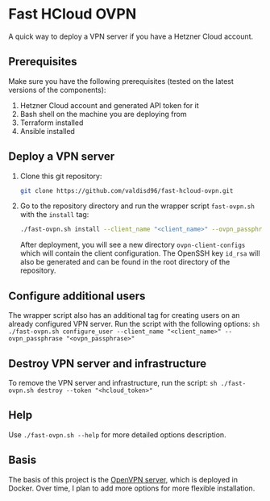 # Fast HCloud OVPN

A quick way to deploy a VPN server if you have a Hetzner Cloud account.

## Prerequisites

Make sure you have the following prerequisites (tested on the latest versions of the components):

1. Hetzner Cloud account and generated API token for it
2. Bash shell on the machine you are deploying from
3. Terraform installed
4. Ansible installed

## Deploy a VPN server

1. Clone this git repository:
    ```sh
    git clone https://github.com/valdisd96/fast-hcloud-ovpn.git
    ```
2. Go to the repository directory and run the wrapper script `fast-ovpn.sh` with the `install` tag:
    ```sh
    ./fast-ovpn.sh install --client_name "<client_name>" --ovpn_passphrase "<ovpn_passphrase>" --token "<hcloud_token>"
    ```
    After deployment, you will see a new directory `ovpn-client-configs` which will contain the client configuration. The OpenSSH key `id_rsa` will also be generated and can be found in the root directory of the repository.

## Configure additional users

The wrapper script also has an additional tag for creating users on an already configured VPN server. Run the script with the following options:
    ```sh
    ./fast-ovpn.sh configure_user --client_name "<client_name>" --ovpn_passphrase "<ovpn_passphrase>"
    ```

## Destroy VPN server and infrastructure

To remove the VPN server and infrastructure, run the script:
    ```sh
    ./fast-ovpn.sh destroy --token "<hcloud_token>"
    ```

## Help

Use `./fast-ovpn.sh --help` for more detailed options description.

## Basis

The basis of this project is the [OpenVPN server](https://github.com/kylemanna/docker-openvpn), which is deployed in Docker.
Over time, I plan to add more options for more flexible installation.
